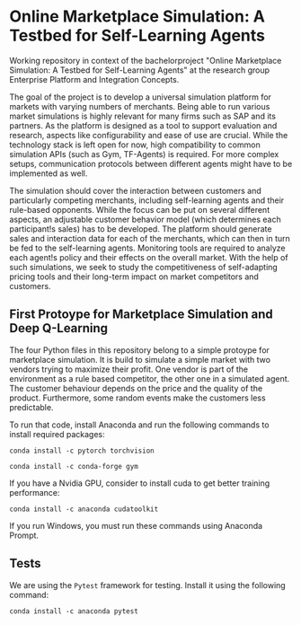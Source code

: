 # Online Marketplace Simulation: A Testbed for Self-Learning Agents

Working repository in context of the bachelorproject "Online Marketplace Simulation: A Testbed for Self-Learning Agents" at the research group Enterprise Platform and Integration Concepts.

The goal of the project is to develop a universal simulation platform for markets with varying numbers of merchants. Being able to run various market simulations is highly relevant for many firms such as SAP and its partners. As the platform is designed as a tool to support evaluation and research, aspects like configurability and ease of use are crucial. While the technology stack is left open for now, high compatibility to common simulation APIs (such as Gym, TF-Agents) is required.
For more complex setups, communication protocols between different agents might have to be implemented as well.

The simulation should cover the interaction between customers and particularly competing merchants, including self-learning agents and their rule-based opponents. While the focus can be put on several different aspects, an adjustable customer behavior model (which determines each participant!s sales) has to be developed. The platform should generate sales and interaction data for each of the merchants, which can then in turn be fed to the self-learning agents. Monitoring tools are required to analyze each agent!s policy and their effects on the overall market. With the help of such simulations, we seek to study the competitiveness of self-adapting pricing tools and their long-term impact on market competitors and customers.

## First Protoype for Marketplace Simulation and Deep Q-Learning

The four Python files in this repository belong to a simple protoype for marketplace simulation. It is build to simulate a simple market with two vendors trying to maximize their profit. One vendor is part of the environment as a rule based competitor, the other one in a simulated agent. The customer behaviour depends on the price and the quality of the product. Furthermore, some random events make the customers less predictable.

To run that code, install Anaconda and run the following commands to install required packages:

```console
conda install -c pytorch torchvision
```

```console
conda install -c conda-forge gym
```

If you have a Nvidia GPU, consider to install cuda to get better training performance:

```console
conda install -c anaconda cudatoolkit
```

If you run Windows, you must run these commands using Anaconda Prompt.

## Tests

We are using the `Pytest` framework for testing. Install it using the following command:

```console
conda install -c anaconda pytest
```

